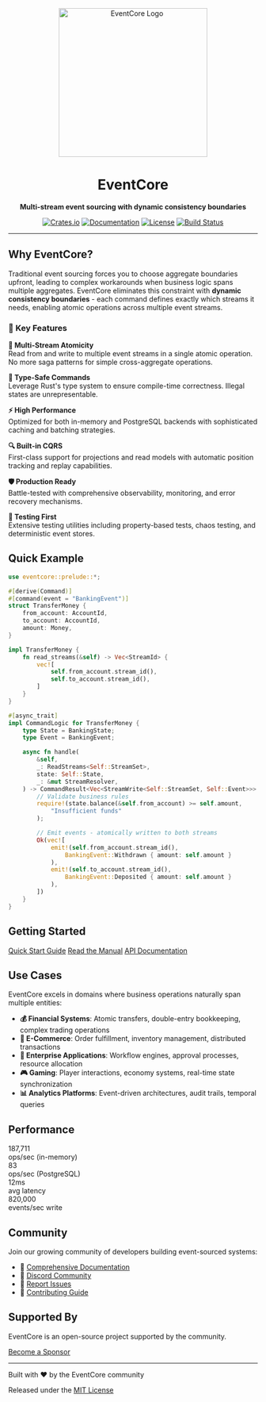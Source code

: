 <div align="center">
  <img src="static/logo.png" alt="EventCore Logo" width="300">
  
  # EventCore
  
  **Multi-stream event sourcing with dynamic consistency boundaries**
  
  [![Crates.io](https://img.shields.io/crates/v/eventcore.svg)](https://crates.io/crates/eventcore)
  [![Documentation](https://docs.rs/eventcore/badge.svg)](https://docs.rs/eventcore)
  [![License](https://img.shields.io/crates/l/eventcore.svg)](https://github.com/eventcore-rs/eventcore/blob/main/LICENSE)
  [![Build Status](https://github.com/eventcore-rs/eventcore/workflows/CI/badge.svg)](https://github.com/eventcore-rs/eventcore/actions)
</div>

---

## Why EventCore?

Traditional event sourcing forces you to choose aggregate boundaries upfront, leading to complex workarounds when business logic spans multiple aggregates. EventCore eliminates this constraint with **dynamic consistency boundaries** - each command defines exactly which streams it needs, enabling atomic operations across multiple event streams.

### 🚀 Key Features

<div class="features-grid">

**🔄 Multi-Stream Atomicity**  
Read from and write to multiple event streams in a single atomic operation. No more saga patterns for simple cross-aggregate operations.

**🎯 Type-Safe Commands**  
Leverage Rust's type system to ensure compile-time correctness. Illegal states are unrepresentable.

**⚡ High Performance**  
Optimized for both in-memory and PostgreSQL backends with sophisticated caching and batching strategies.

**🔍 Built-in CQRS**  
First-class support for projections and read models with automatic position tracking and replay capabilities.

**🛡️ Production Ready**  
Battle-tested with comprehensive observability, monitoring, and error recovery mechanisms.

**🧪 Testing First**  
Extensive testing utilities including property-based tests, chaos testing, and deterministic event stores.

</div>

## Quick Example

```rust
use eventcore::prelude::*;

#[derive(Command)]
#[command(event = "BankingEvent")]
struct TransferMoney {
    from_account: AccountId,
    to_account: AccountId,
    amount: Money,
}

impl TransferMoney {
    fn read_streams(&self) -> Vec<StreamId> {
        vec![
            self.from_account.stream_id(),
            self.to_account.stream_id(),
        ]
    }
}

#[async_trait]
impl CommandLogic for TransferMoney {
    type State = BankingState;
    type Event = BankingEvent;

    async fn handle(
        &self,
        _: ReadStreams<Self::StreamSet>,
        state: Self::State,
        _: &mut StreamResolver,
    ) -> CommandResult<Vec<StreamWrite<Self::StreamSet, Self::Event>>> {
        // Validate business rules
        require!(state.balance(&self.from_account) >= self.amount,
            "Insufficient funds"
        );

        // Emit events - atomically written to both streams
        Ok(vec![
            emit!(self.from_account.stream_id(), 
                BankingEvent::Withdrawn { amount: self.amount }
            ),
            emit!(self.to_account.stream_id(),
                BankingEvent::Deposited { amount: self.amount }
            ),
        ])
    }
}
```

## Getting Started

<div class="cta-buttons">
  <a href="./quickstart.html" class="primary-button">Quick Start Guide</a>
  <a href="./manual/01-introduction/01-what-is-eventcore.html" class="secondary-button">Read the Manual</a>
  <a href="./api/eventcore/index.html" class="secondary-button">API Documentation</a>
</div>

## Use Cases

EventCore excels in domains where business operations naturally span multiple entities:

- **💰 Financial Systems**: Atomic transfers, double-entry bookkeeping, complex trading operations
- **🛒 E-Commerce**: Order fulfillment, inventory management, distributed transactions
- **🏢 Enterprise Applications**: Workflow engines, approval processes, resource allocation
- **🎮 Gaming**: Player interactions, economy systems, real-time state synchronization
- **📊 Analytics Platforms**: Event-driven architectures, audit trails, temporal queries

## Performance

<div class="performance-stats">
  <div class="stat">
    <div class="number">187,711</div>
    <div class="label">ops/sec (in-memory)</div>
  </div>
  <div class="stat">
    <div class="number">83</div>
    <div class="label">ops/sec (PostgreSQL)</div>
  </div>
  <div class="stat">
    <div class="number">12ms</div>
    <div class="label">avg latency</div>
  </div>
  <div class="stat">
    <div class="number">820,000</div>
    <div class="label">events/sec write</div>
  </div>
</div>

## Community

Join our growing community of developers building event-sourced systems:

- 📖 [Comprehensive Documentation](./manual/01-introduction/01-what-is-eventcore.html)
- 💬 [Discord Community](https://discord.gg/eventcore)
- 🐛 [Report Issues](https://github.com/eventcore-rs/eventcore/issues)
- 🤝 [Contributing Guide](./contributing.html)

## Supported By

<div class="sponsors">
  <p>EventCore is an open-source project supported by the community.</p>
  <a href="https://github.com/sponsors/eventcore-rs" class="sponsor-button">Become a Sponsor</a>
</div>

---

<footer>
  <p>Built with ❤️ by the EventCore community</p>
  <p>Released under the <a href="./license.html">MIT License</a></p>
</footer>